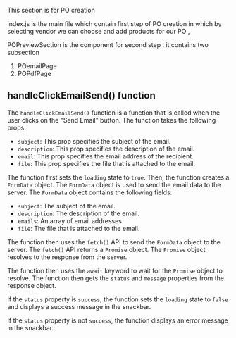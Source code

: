 This section is for PO creation

index.js is the main file which contain first step of PO creation in which by selecting vendor we can choose and add products for our PO ,

POPreviewSection is the component for second step .
it contains two subsection

1. POemailPage
2. POPdfPage

## handleClickEmailSend() function

The `handleClickEmailSend()` function is a function that is called when the user clicks on the "Send Email" button. The function takes the following props:

- `subject`: This prop specifies the subject of the email.
- `description`: This prop specifies the description of the email.
- `email`: This prop specifies the email address of the recipient.
- `file`: This prop specifies the file that is attached to the email.

The function first sets the `loading` state to `true`. Then, the function creates a `FormData` object. The `FormData` object is used to send the email data to the server. The `FormData` object contains the following fields:

- `subject`: The subject of the email.
- `description`: The description of the email.
- `emails`: An array of email addresses.
- `file`: The file that is attached to the email.

The function then uses the `fetch()` API to send the `FormData` object to the server. The `fetch()` API returns a `Promise` object. The `Promise` object resolves to the response from the server.

The function then uses the `await` keyword to wait for the `Promise` object to resolve. The function then gets the `status` and `message` properties from the response object.

If the `status` property is `success`, the function sets the `loading` state to `false` and displays a success message in the snackbar.

If the `status` property is not `success`, the function displays an error message in the snackbar.
